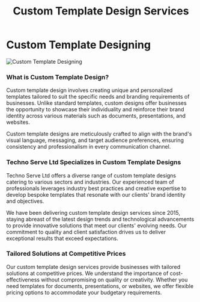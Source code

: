 ﻿---
layout: ../../../layouts/ServiceLayout.astro
title: "Custom Template Design Services"
faqtitle1: "Why should businesses opt for custom template designs?"
faqtext1: "Custom template designs offer businesses the advantage of tailored solutions that align with their brand identity and specific requirements. By opting for custom designs, businesses can ensure uniqueness, consistency, and effectiveness in their marketing materials and online presence."

faqtitle2: "What distinguishes custom template design from standard templates?"
faqtext2: "Custom template design provides businesses with bespoke solutions that reflect their unique branding elements, messaging, and design preferences. Unlike standard templates, custom designs offer flexibility, allowing businesses to stand out in their industry and create memorable impressions on their audience."

faqtitle3: "How can Techno Serve Ltd's Custom Template Design Services benefit businesses?"
faqtext3: "Techno Serve Ltd specializes in delivering personalized template designs tailored to meet the diverse needs of businesses across various sectors. Our professional team works closely with clients to understand their brand identity and objectives, crafting bespoke designs that elevate their visual presence and support their marketing efforts. With our dedication to excellence and ongoing support, we empower businesses to enhance their brand image and achieve their goals effectively."

---
 # Custom Template Designing

![Custom Template Designing](/assets/img/service/template-design.png)

### What is Custom Template Design?

Custom template design involves creating unique and personalized templates tailored to suit the specific needs and branding requirements of businesses. Unlike standard templates, custom designs offer businesses the opportunity to showcase their individuality and reinforce their brand identity across various materials such as documents, presentations, and websites.

Custom template designs are meticulously crafted to align with the brand's visual language, messaging, and target audience preferences, ensuring consistency and professionalism in every communication channel.

### Techno Serve Ltd Specializes in Custom Template Designs

Techno Serve Ltd offers a diverse range of custom template designs catering to various sectors and industries. Our experienced team of professionals leverages industry best practices and creative expertise to develop bespoke templates that resonate with our clients' brand identity and objectives.

We have been delivering custom template design services since 2015, staying abreast of the latest design trends and technological advancements to provide innovative solutions that meet our clients' evolving needs. Our commitment to quality and client satisfaction drives us to deliver exceptional results that exceed expectations.

### Tailored Solutions at Competitive Prices

Our custom template design services provide businesses with tailored solutions at competitive prices. We understand the importance of cost-effectiveness without compromising on quality or creativity. Whether you need templates for documents, presentations, or websites, we offer flexible pricing options to accommodate your budgetary requirements.

